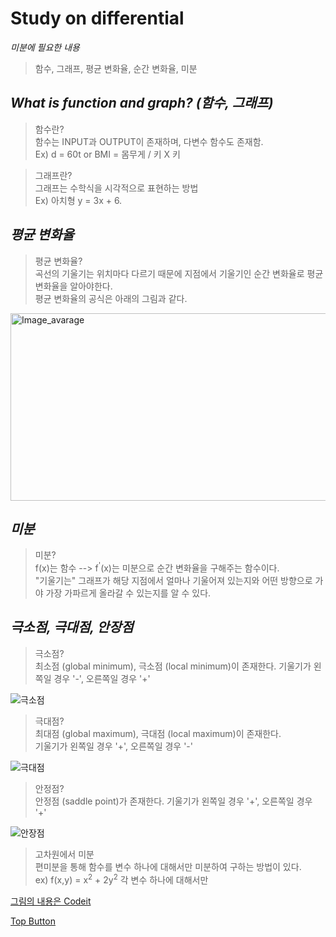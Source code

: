 Study on differential
=============
*미분에 필요한 내용*  
> 함수, 그래프, 평균 변화율, 순간 변화율, 미분  

*What is function and graph? (함수, 그래프)*
-------------
> 함수란?  
> 함수는 INPUT과 OUTPUT이 존재하며, 다변수 함수도 존재함.  
> Ex) d = 60t or BMI = 몸무게 / 키 X 키  
  
> 그래프란?  
> 그래프는 수학식을 시각적으로 표현하는 방법  
> Ex) 아치형 y = 3x + 6.  

*평균 변화율*
-------------
> 평균 변화율?  
> 곡선의 기울기는 위치마다 다르기 때문에 지점에서 기울기인 순간 변화율로 평균 변화율을 알아야한다.  
> 평균 변화율의 공식은 아래의 그림과 같다.  
  
<img src="https://user-images.githubusercontent.com/66001539/117780502-a6418c80-b27a-11eb-9925-b0875ac94771.png" width="600px" height="300px" title="px(픽셀) 크기 설정" alt="Image_avarage"></img><br/>  

*미분*
-------------
> 미분?  
> f(x)는 함수 --> f<sup>'</sup>(x)는 미분으로 순간 변화율을 구해주는 함수이다.  
> "기울기는" 그래프가 해당 지점에서 얼마나 기울어져 있는지와 어떤 방향으로 가야 가장 가파르게 올라갈 수 있는지를 알 수 있다.  

*극소점, 극대점, 안장점*
-------------
> 극소점?  
> 최소점 (global minimum), 극소점 (local minimum)이 존재한다.
> 기울기가 왼쪽일 경우 '-', 오른쪽일 경우 '+'
  
![극소점](https://user-images.githubusercontent.com/66001539/117937176-a99f4b80-b340-11eb-9946-3bfdbe866f19.png)
  
> 극대점?  
> 최대점 (global maximum), 극대점 (local maximum)이 존재한다.  
> 기울기가 왼쪽일 경우 '+', 오른쪽일 경우 '-'
   
![극대점](https://user-images.githubusercontent.com/66001539/117937170-a86e1e80-b340-11eb-998c-844467693747.png)
  
> 안정점?  
> 안정점 (saddle point)가 존재한다.
> 기울기가 왼쪽일 경우 '+', 오른쪽일 경우 '+'
  
![안장점](https://user-images.githubusercontent.com/66001539/117937159-a60bc480-b340-11eb-88c7-7924ef6bda4c.png)
  
> 고차원에서 미분  
> 편미분을 통해 함수를 변수 하나에 대해서만 미분하여 구하는 방법이 있다.  
> ex) f(x,y) = x<sup>2</sup> + 2y<sup>2</sup>  각 변수 하나에 대해서만 

[그림의 내용은 Codeit](https://www.codeit.kr/)  
  
[Top Button](#)

